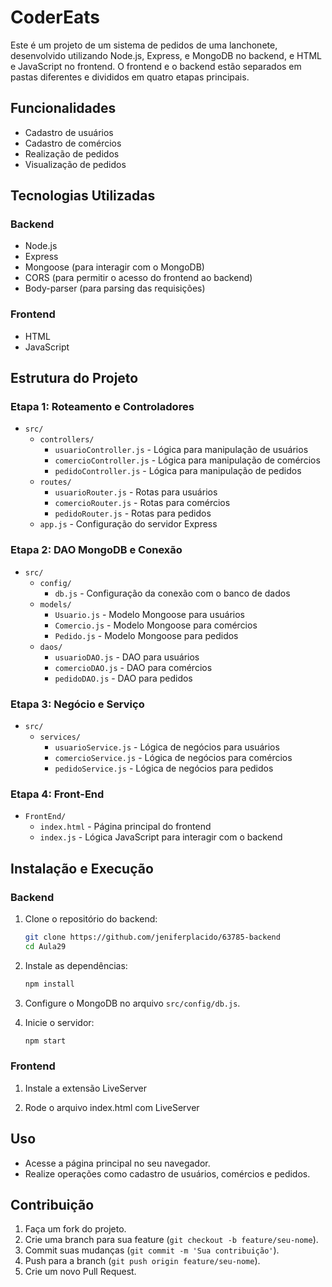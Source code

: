 # CoderEats

Este é um projeto de um sistema de pedidos de uma lanchonete, desenvolvido utilizando Node.js, Express, e MongoDB no backend, e HTML e JavaScript no frontend. O frontend e o backend estão separados em pastas diferentes e divididos em quatro etapas principais.

## Funcionalidades

- Cadastro de usuários
- Cadastro de comércios
- Realização de pedidos
- Visualização de pedidos

## Tecnologias Utilizadas

### Backend

- Node.js
- Express
- Mongoose (para interagir com o MongoDB)
- CORS (para permitir o acesso do frontend ao backend)
- Body-parser (para parsing das requisições)

### Frontend

- HTML
- JavaScript

## Estrutura do Projeto

### Etapa 1: Roteamento e Controladores

- `src/`
  - `controllers/`
    - `usuarioController.js` - Lógica para manipulação de usuários
    - `comercioController.js` - Lógica para manipulação de comércios
    - `pedidoController.js` - Lógica para manipulação de pedidos
  - `routes/`
    - `usuarioRouter.js` - Rotas para usuários
    - `comercioRouter.js` - Rotas para comércios
    - `pedidoRouter.js` - Rotas para pedidos
  - `app.js` - Configuração do servidor Express

### Etapa 2: DAO MongoDB e Conexão

- `src/`
  - `config/`
    - `db.js` - Configuração da conexão com o banco de dados
  - `models/`
    - `Usuario.js` - Modelo Mongoose para usuários
    - `Comercio.js` - Modelo Mongoose para comércios
    - `Pedido.js` - Modelo Mongoose para pedidos
  - `daos/`
    - `usuarioDAO.js` - DAO para usuários
    - `comercioDAO.js` - DAO para comércios
    - `pedidoDAO.js` - DAO para pedidos

### Etapa 3: Negócio e Serviço

- `src/`
  - `services/`
    - `usuarioService.js` - Lógica de negócios para usuários
    - `comercioService.js` - Lógica de negócios para comércios
    - `pedidoService.js` - Lógica de negócios para pedidos

### Etapa 4: Front-End

- `FrontEnd/`
  - `index.html` - Página principal do frontend
  - `index.js` - Lógica JavaScript para interagir com o backend

## Instalação e Execução

### Backend

1. Clone o repositório do backend:
    ```bash
    git clone https://github.com/jeniferplacido/63785-backend
    cd Aula29
    ```

2. Instale as dependências:
    ```bash
    npm install
    ```

3. Configure o MongoDB no arquivo `src/config/db.js`.

4. Inicie o servidor:
    ```bash
    npm start
    ```

### Frontend

1. Instale a extensão LiveServer

2. Rode o arquivo index.html com LiveServer

## Uso

- Acesse a página principal no seu navegador.
- Realize operações como cadastro de usuários, comércios e pedidos.

## Contribuição

1. Faça um fork do projeto.
2. Crie uma branch para sua feature (`git checkout -b feature/seu-nome`).
3. Commit suas mudanças (`git commit -m 'Sua contribuição'`).
4. Push para a branch (`git push origin feature/seu-nome`).
5. Crie um novo Pull Request.


